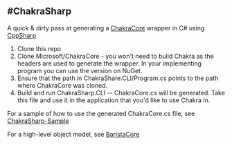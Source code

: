 #ChakraSharp
---

A quick & dirty pass at generating a [ChakraCore](https://github.com/Microsoft/ChakraCore) wrapper in C# using [CppSharp](https://github.com/mono/CppSharp)

1. Clone this repo
2. Clone Microsoft/ChakraCore - you won't need to build Chakra as the headers are used to generate the wrapper. In your implementing program you can use the version on NuGet.
3. Ensure that the path in ChakraShare.CLI/Program.cs points to the path where ChakraCore was cloned.
4. Build and run ChakraSharp.CLI -- ChakraCore.cs will be generated. Take this file and use it in the application that you'd like to use Chakra in.

For a sample of how to use the generated ChakraCore.cs file, see [ChakraSharp-Sample](https://github.com/BaristaLabs/ChakraSharp-Sample)

For a high-level object model, see [BaristaCore](https://github.com/BaristaLabs/BaristaCore)
